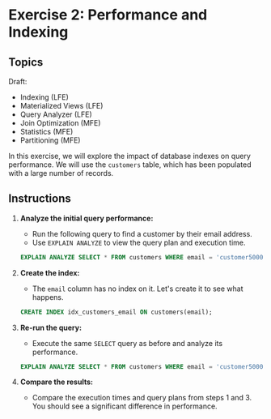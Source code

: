 # Exercise 2: Performance and Indexing

## Topics

Draft:
* Indexing (LFE)
* Materialized Views (LFE)
* Query Analyzer (LFE)
* Join Optimization (MFE)
* Statistics (MFE)
* Partitioning (MFE)


In this exercise, we will explore the impact of database indexes on query performance. We will use the `customers` table, which has been populated with a large number of records.

## Instructions

1.  **Analyze the initial query performance:**
    -   Run the following query to find a customer by their email address.
    -   Use `EXPLAIN ANALYZE` to view the query plan and execution time.

    ```sql
    EXPLAIN ANALYZE SELECT * FROM customers WHERE email = 'customer50000@example.com';
    ```

2.  **Create the index:**
    -   The `email` column has no index on it. Let's create it to see what happens.

    ```sql
    CREATE INDEX idx_customers_email ON customers(email);
    ```

3.  **Re-run the query:**
    -   Execute the same `SELECT` query as before and analyze its performance.

    ```sql
    EXPLAIN ANALYZE SELECT * FROM customers WHERE email = 'customer50000@example.com';
    ```

4.  **Compare the results:**
    -   Compare the execution times and query plans from steps 1 and 3. You should see a significant difference in performance.
